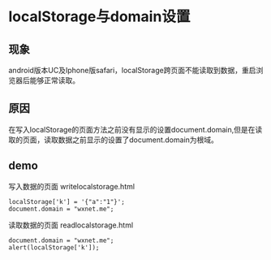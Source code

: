# localStorage与domain设置

## 现象
android版本UC及Iphone版safari，localStorage跨页面不能读取到数据，重启浏览器后能够正常读取。

## 原因
在写入localStorage的页面方法之前没有显示的设置document.domain,但是在读取的页面，读取数据之前显示的设置了document.domain为根域。
## demo
写入数据的页面 writelocalstorage.html
	
	localStorage['k'] = '{"a":"1"}';
	document.domain = "wxnet.me";
	
读取数据的页面 readlocalstorage.html

	document.domain = "wxnet.me";
	alert(localStorage['k']);
